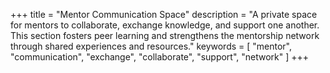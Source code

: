 +++
title = "Mentor Communication Space"
description = "A private space for mentors to collaborate, exchange knowledge, and support one another. This section fosters peer learning and strengthens the mentorship network through shared experiences and resources."
keywords = [
  "mentor",
  "communication",
  "exchange",
  "collaborate",
  "support",
  "network"
]
+++
